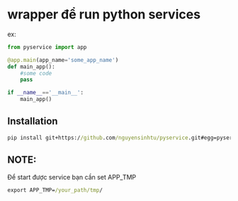 # wrapper để run python services
ex:
```python
from pyservice import app

@app.main(app_name='some_app_name')
def main_app():
    #some code
    pass

if __name__=='__main__':
    main_app()
```

## Installation
```cmd
pip install git+https://github.com/nguyensinhtu/pyservice.git#egg=pyservice
```

## NOTE:
Để start được service bạn cần set APP_TMP
```cmd
export APP_TMP=/your_path/tmp/
```